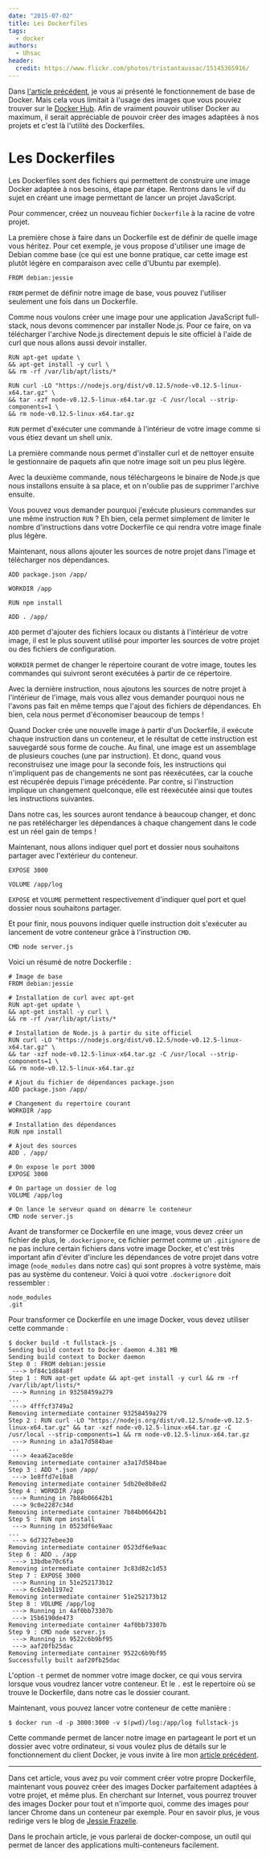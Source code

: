 ```yaml
---
date: "2015-07-02"
title: Les Dockerfiles
tags:
  - docker
authors:
  - Uhsac
header:
  credit: https://www.flickr.com/photos/tristantaussac/15145365916/
---
```


Dans [l'article précédent](/fr/articles/docker/), je vous ai présenté le
fonctionnement de base de Docker. Mais cela vous limitait à l'usage des images
que vous pouviez trouver sur le [Docker Hub](https://registry.hub.docker.com/).
Afin de vraiment pouvoir utiliser Docker au maximum, il serait appréciable de
pouvoir créer des images adaptées à nos projets et c'est là l'utilité des
Dockerfiles.

# Les Dockerfiles

Les Dockerfiles sont des fichiers qui permettent de construire une image Docker
adaptée à nos besoins, étape par étape. Rentrons dans le vif du sujet en créant
une image permettant de lancer un projet JavaScript.

Pour commencer, créez un nouveau fichier `Dockerfile` à la racine de votre
projet.

La première chose à faire dans un Dockerfile est de définir de quelle image vous
héritez. Pour cet exemple, je vous propose d'utiliser une image de Debian comme
base (ce qui est une bonne pratique, car cette image est plutôt légère en
comparaison avec celle d'Ubuntu par exemple).

```
FROM debian:jessie
```

`FROM` permet de définir notre image de base, vous pouvez l'utiliser seulement
une fois dans un Dockerfile.

Comme nous voulons créer une image pour une application JavaScript full-stack,
nous devons commencer par installer Node.js. Pour ce faire, on va télécharger
l'archive Node.js directement depuis le site officiel à l'aide de curl que nous
allons aussi devoir installer.

```
RUN apt-get update \
&& apt-get install -y curl \
&& rm -rf /var/lib/apt/lists/*

RUN curl -LO "https://nodejs.org/dist/v0.12.5/node-v0.12.5-linux-x64.tar.gz" \
&& tar -xzf node-v0.12.5-linux-x64.tar.gz -C /usr/local --strip-components=1 \
&& rm node-v0.12.5-linux-x64.tar.gz
```

`RUN` permet d'exécuter une commande à l'intérieur de votre image comme si vous
étiez devant un shell unix.

La première commande nous permet d'installer curl et de nettoyer ensuite le
gestionnaire de paquets afin que notre image soit un peu plus légère.

Avec la deuxième commande, nous téléchargeons le binaire de Node.js que nous
installons ensuite à sa place, et on n'oublie pas de supprimer l'archive
ensuite.

Vous pouvez vous demander pourquoi j'exécute plusieurs commandes sur une même
instruction `RUN` ? Eh bien, cela permet simplement de limiter le nombre
d'instructions dans votre Dockerfile ce qui rendra votre image finale plus
légère.

Maintenant, nous allons ajouter les sources de notre projet dans l'image et
télécharger nos dépendances.

```
ADD package.json /app/

WORKDIR /app

RUN npm install

ADD . /app/
```

`ADD` permet d'ajouter des fichiers locaux ou distants à l'intérieur de votre
image, il est le plus souvent utilisé pour importer les sources de votre projet
ou des fichiers de configuration.

`WORKDIR` permet de changer le répertoire courant de votre image, toutes les
commandes qui suivront seront exécutées à partir de ce répertoire.

Avec la dernière instruction, nous ajoutons les sources de notre projet à
l'intérieur de l'image, mais vous allez vous demander pourquoi nous ne l'avons
pas fait en même temps que l'ajout des fichiers de dépendances. Eh bien, cela
nous permet d'économiser beaucoup de temps !

Quand Docker crée une nouvelle image à partir d'un Dockerfile, il exécute chaque
instruction dans un conteneur, et le résultat de cette instruction est
sauvegardé sous forme de couche. Au final, une image est un assemblage de
plusieurs couches (une par instruction). Et donc, quand vous reconstruisez une
image pour la seconde fois, les instructions qui n'impliquent pas de changements
ne sont pas réexécutées, car la couche est récupérée depuis l'image précédente.
Par contre, si l'instruction implique un changement quelconque, elle est
réexécutée ainsi que toutes les instructions suivantes.

Dans notre cas, les sources auront tendance à beaucoup changer, et donc ne pas
retélécharger les dépendances à chaque changement dans le code est un réel gain
de temps !

Maintenant, nous allons indiquer quel port et dossier nous souhaitons partager
avec l'extérieur du conteneur.

```
EXPOSE 3000

VOLUME /app/log
```

`EXPOSE` et `VOLUME` permettent respectivement d'indiquer quel port et quel
dossier nous souhaitons partager.

Et pour finir, nous pouvons indiquer quelle instruction doit s'exécuter au
lancement de votre conteneur grâce à l'instruction `CMD`.

```
CMD node server.js
```

Voici un résumé de notre Dockerfile :

```
# Image de base
FROM debian:jessie

# Installation de curl avec apt-get
RUN apt-get update \
&& apt-get install -y curl \
&& rm -rf /var/lib/apt/lists/*

# Installation de Node.js à partir du site officiel
RUN curl -LO "https://nodejs.org/dist/v0.12.5/node-v0.12.5-linux-x64.tar.gz" \
&& tar -xzf node-v0.12.5-linux-x64.tar.gz -C /usr/local --strip-components=1 \
&& rm node-v0.12.5-linux-x64.tar.gz

# Ajout du fichier de dépendances package.json
ADD package.json /app/

# Changement du repertoire courant
WORKDIR /app

# Installation des dépendances
RUN npm install

# Ajout des sources
ADD . /app/

# On expose le port 3000
EXPOSE 3000

# On partage un dossier de log
VOLUME /app/log

# On lance le serveur quand on démarre le conteneur
CMD node server.js
```

Avant de transformer ce Dockerfile en une image, vous devez créer un fichier de
plus, le `.dockerignore`, ce fichier permet comme un `.gitignore` de ne pas
inclure certain fichiers dans votre image Docker, et c'est très important afin
d'éviter d'inclure les dépendances de votre projet dans votre image
(`node_modules` dans notre cas) qui sont propres à votre système, mais pas au
système du conteneur. Voici à quoi votre `.dockerignore` doit ressembler :

```
node_modules
.git
```

Pour transformer ce Dockerfile en une image Docker, vous devez utiliser cette
commande :

```console
$ docker build -t fullstack-js .
Sending build context to Docker daemon 4.381 MB
Sending build context to Docker daemon
Step 0 : FROM debian:jessie
 ---> bf84c1d84a8f
Step 1 : RUN apt-get update && apt-get install -y curl && rm -rf /var/lib/apt/lists/*
 ---> Running in 93258459a279
...
 ---> 4fffcf3749a2
Removing intermediate container 93258459a279
Step 2 : RUN curl -LO "https://nodejs.org/dist/v0.12.5/node-v0.12.5-linux-x64.tar.gz" && tar -xzf node-v0.12.5-linux-x64.tar.gz -C /usr/local --strip-components=1 && rm node-v0.12.5-linux-x64.tar.gz
 ---> Running in a3a17d584bae
...
 ---> 4eaa62ace8de
Removing intermediate container a3a17d584bae
Step 3 : ADD *.json /app/
 ---> 1e8ffd7e10a8
Removing intermediate container 5db20e8b8ed2
Step 4 : WORKDIR /app
 ---> Running in 7b84b06642b1
 ---> 9c0e2287c34d
Removing intermediate container 7b84b06642b1
Step 5 : RUN npm install
 ---> Running in 0523df6e9aac
...
 ---> 6d7327ebee30
Removing intermediate container 0523df6e9aac
Step 6 : ADD . /app
 ---> 13bdbe70c6fa
Removing intermediate container 3c83d82c1d53
Step 7 : EXPOSE 3000
 ---> Running in 51e252173b12
 ---> 6c62eb1197e2
Removing intermediate container 51e252173b12
Step 8 : VOLUME /app/log
 ---> Running in 4af0bb73307b
 ---> 15b6190de473
Removing intermediate container 4af0bb73307b
Step 9 : CMD node server.js
 ---> Running in 9522c6b9bf95
 ---> aaf20fb25dac
Removing intermediate container 9522c6b9bf95
Successfully built aaf20fb25dac
```

L'option `-t` permet de nommer votre image docker, ce qui vous servira lorsque
vous voudrez lancer votre conteneur. Et le `.` est le repertoire où se trouve le
Dockerfile, dans notre cas le dossier courant.

Maintenant, vous pouvez lancer votre conteneur de cette manière :

```console
$ docker run -d -p 3000:3000 -v $(pwd)/log:/app/log fullstack-js
```

Cette commande permet de lancer notre image en partageant le port et un dossier
avec votre ordinateur, si vous voulez plus de détails sur le fonctionnement du
client Docker, je vous invite à lire mon [article
précédent](/fr/articles/docker/).

- - -

Dans cet article, vous avez pu voir comment créer votre propre Dockerfile,
maintenant vous pouvez créer des images Docker parfaitement adaptées à votre
projet, et même plus. En cherchant sur Internet, vous pourrez trouver des images
Docker pour tout et n'importe quoi, comme des images pour lancer Chrome dans un
conteneur par exemple. Pour en savoir plus, je vous redirige vers le blog de
[Jessie
Frazelle](https://blog.jessfraz.com/post/docker-containers-on-the-desktop/).

Dans le prochain article, je vous parlerai de docker-compose, un outil qui
permet de lancer des applications multi-conteneurs facilement.
